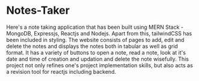 # Notes-Taker

Here's a note taking application that has been built using MERN Stack - MongoDB, Expressjs, Reactjs and Nodejs. Apart from this, tailwindCSS has been included in styling. The website consists of pages to add, edit and delete the notes and displays the notes both in tabular as well as grid format. It has a variety of buttons to open a note, read a note, look at it's date and time of creation and updation and delete the note wisefully. This project not only refines one's project implementation skills, but also acts as a revision tool for reactjs including backend.
